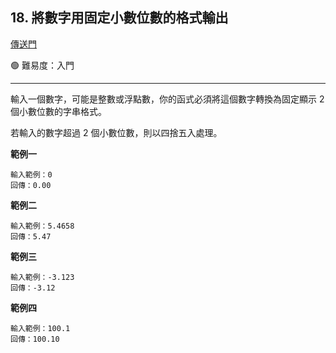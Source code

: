 ## 18. 將數字用固定小數位數的格式輸出

[傳送門](https://wehelp.tw/coding/problem/18)

🟢 難易度：入門

---

輸入一個數字，可能是整數或浮點數，你的函式必須將這個數字轉換為固定顯示 2 個小數位數的字串格式。

若輸入的數字超過 2 個小數位數，則以四捨五入處理。

**範例一**

```
輸入範例：0
回傳：0.00
```

**範例二**

```
輸入範例：5.4658
回傳：5.47
```

**範例三**

```
輸入範例：-3.123
回傳：-3.12
```

**範例四**

```
輸入範例：100.1
回傳：100.10
```
